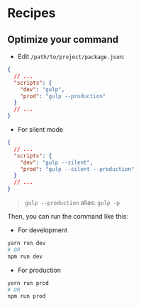 # Recipes

## Optimize your command

- Edit `/path/to/project/package.json`:

```json
{
  // ...
  "scripts": {
    "dev": "gulp",
    "prod": "gulp --production"
  }
  // ...
}
```

- For silent mode

```json
{
  // ...
  "scripts": {
    "dev": "gulp --silent",
    "prod": "gulp --silent --production"
  }
  // ...
}
```

> `gulp --production` alias: `gulp -p`

Then, you can run the command like this:

- For development

```sh
yarn run dev
# OR
npm run dev
```

- For production

```sh
yarn run prod
# OR
npm run prod
```
